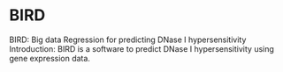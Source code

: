 # BIRD
BIRD: Big data Regression for predicting DNase I hypersensitivity
Introduction:
BIRD is a software to predict DNase I hypersensitivity using gene expression data. 

